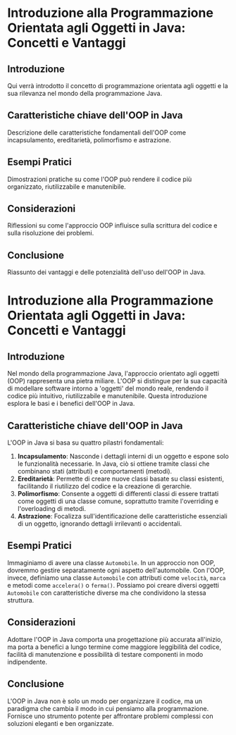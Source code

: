 # Introduzione alla Programmazione Orientata agli Oggetti in Java: Concetti e Vantaggi

## Introduzione
Qui verrà introdotto il concetto di programmazione orientata agli oggetti e la sua rilevanza nel mondo della programmazione Java.

## Caratteristiche chiave dell'OOP in Java
Descrizione delle caratteristiche fondamentali dell'OOP come incapsulamento, ereditarietà, polimorfismo e astrazione.

## Esempi Pratici
Dimostrazioni pratiche su come l'OOP può rendere il codice più organizzato, riutilizzabile e manutenibile.

## Considerazioni
Riflessioni su come l'approccio OOP influisce sulla scrittura del codice e sulla risoluzione dei problemi.

## Conclusione
Riassunto dei vantaggi e delle potenzialità dell'uso dell'OOP in Java.


# Introduzione alla Programmazione Orientata agli Oggetti in Java: Concetti e Vantaggi

## Introduzione
Nel mondo della programmazione Java, l'approccio orientato agli oggetti (OOP) rappresenta una pietra miliare. L'OOP si distingue per la sua capacità di modellare software intorno a 'oggetti' del mondo reale, rendendo il codice più intuitivo, riutilizzabile e manutenibile. Questa introduzione esplora le basi e i benefici dell'OOP in Java.

## Caratteristiche chiave dell'OOP in Java
L'OOP in Java si basa su quattro pilastri fondamentali:
1. **Incapsulamento**: Nasconde i dettagli interni di un oggetto e espone solo le funzionalità necessarie. In Java, ciò si ottiene tramite classi che combinano stati (attributi) e comportamenti (metodi).
2. **Ereditarietà**: Permette di creare nuove classi basate su classi esistenti, facilitando il riutilizzo del codice e la creazione di gerarchie.
3. **Polimorfismo**: Consente a oggetti di differenti classi di essere trattati come oggetti di una classe comune, soprattutto tramite l'overriding e l'overloading di metodi.
4. **Astrazione**: Focalizza sull'identificazione delle caratteristiche essenziali di un oggetto, ignorando dettagli irrilevanti o accidentali.

## Esempi Pratici
Immaginiamo di avere una classe `Automobile`. In un approccio non OOP, dovremmo gestire separatamente ogni aspetto dell'automobile. Con l'OOP, invece, definiamo una classe `Automobile` con attributi come `velocità`, `marca` e metodi come `accelera()` o `ferma()`. Possiamo poi creare diversi oggetti `Automobile` con caratteristiche diverse ma che condividono la stessa struttura.

## Considerazioni
Adottare l'OOP in Java comporta una progettazione più accurata all'inizio, ma porta a benefici a lungo termine come maggiore leggibilità del codice, facilità di manutenzione e possibilità di testare componenti in modo indipendente.

## Conclusione
L'OOP in Java non è solo un modo per organizzare il codice, ma un paradigma che cambia il modo in cui pensiamo alla programmazione. Fornisce uno strumento potente per affrontare problemi complessi con soluzioni eleganti e ben organizzate.
